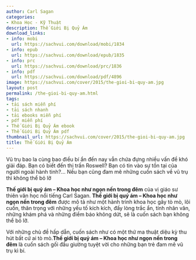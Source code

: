 ```yaml
---
author: Carl Sagan
categories:
- Khoa Học - Kỹ Thuật
description: Thế Giới Bị Quỷ Ám
download_links:
- info: mobi
  url: https://sachvui.com/download/mobi/1834
- info: epub
  url: https://sachvui.com/download/epub/1835
- info: prc
  url: https://sachvui.com/download/prc/1836
- info: pdf
  url: https://sachvui.com/download/pdf/4896
image: https://sachvui.com/cover/2015/the-gioi-bi-quy-am.jpg
layout: post
permalink: /the-gioi-bi-quy-am.html
tags:
- tải sách miễn phí
- tải sách nhanh
- tải ebooks miễn phí
- pdf miễn phí
- Thế Giới Bị Quỷ Ám ebook
- Thế Giới Bị Quỷ Ám pdf
thumbnail_url: https://sachvui.com/cover/2015/the-gioi-bi-quy-am.jpg
title: Thế Giới Bị Quỷ Ám
---
```


 <div class="item-desc text-justify"> <p>Vũ trụ bao la cùng bao điều bí ẩn đến nay vẫn chứa đựng nhiều vấn đề khó giải đáp. Bạn có biết đến thị trấn Roswell? Bạn có tin vào sự tồn tại của người ngoài hành tinh?... Nếu bạn cũng đam mê những cuốn sách về vũ trụ thì không thể bỏ lỡ</p><p><strong>Thế giới bị quỷ ám – Khoa học như ngọn nến trong đêm</strong> của vị giáo sư thiên văn học nổi tiếng Carl Sagan. <strong>Thế giới bị quý ám – Khoa học như ngọn nến trong đêm</strong> được mô tả như một hành trình khoa học gây tò mò, lôi cuốn, thân trọng với những yếu tố kích kích, đấy lòng trắc ẩn, tính nhân văn, những khám phá và những điềm báo không dứt, sẽ là cuốn sách bạn không thể bỏ lỡ.</p><p>Với những chủ đề hấp dẫn, cuốn sách như có một thứ ma thuật diệu kỳ thu hút bất cứ ai tò mò.<strong>Thế giới bị quỷ ám – Khoa học như ngọn nến trong đêm</strong> là cuốn sách gối đầu giường tuyệt vời cho những bạn trẻ đam mê vũ trụ kì bí.</p> </div>